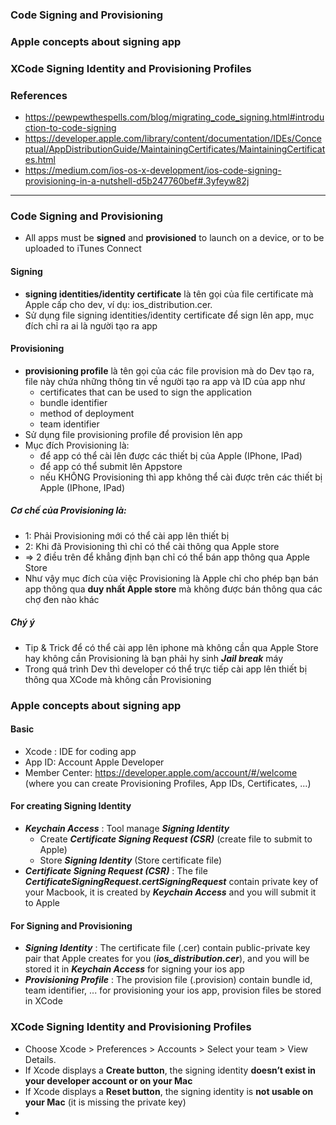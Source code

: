 ### Code Signing and Provisioning
### Apple concepts about signing app
### XCode Signing Identity and Provisioning Profiles
### References
  - https://pewpewthespells.com/blog/migrating_code_signing.html#introduction-to-code-signing
  - https://developer.apple.com/library/content/documentation/IDEs/Conceptual/AppDistributionGuide/MaintainingCertificates/MaintainingCertificates.html
  - https://medium.com/ios-os-x-development/ios-code-signing-provisioning-in-a-nutshell-d5b247760bef#.3yfeyw82j


-------------------------------------------

### Code Signing and Provisioning
  - All apps must be **signed** and **provisioned** to launch on a device, or to be uploaded to iTunes Connect

#### Signing
  - **signing identities/identity certificate** là tên gọi của file certificate mà Apple cấp cho dev, ví dụ: ios_distribution.cer.
  - Sử dụng file signing identities/identity certificate để sign lên app, mục đích chỉ ra ai là người tạo ra app
  
#### Provisioning
  - **provisioning profile** là tên gọi của các file provision mà do Dev tạo ra, file này chứa những thông tin về người tạo ra app và ID của app như
     - certificates that can be used to sign the application
     - bundle identifier
     - method of deployment
     - team identifier
  - Sử dụng file provisioning profile để provision lên app
  - Mục đích Provisioning là:
    - để app có thể cài lên được các thiết bị của Apple (IPhone, IPad)
    - để app có thể submit lên Appstore
    - nếu KHÔNG Provisioning thì app không thể cài được trên các thiết bị Apple (IPhone, IPad)

##### Cơ chế của Provisioning là:
 - 1: Phải Provisioning mới có thể cài app lên thiết bị
 - 2: Khi đã Provisioning thì chỉ có thể cài thông qua Apple store
 - => 2 điều trên để khẳng định bạn chỉ có thể bán app thông qua Apple Store
 - Như vậy mục đích của việc Provisioning là Apple chỉ cho phép bạn bán app thông qua **duy nhất Apple store** mà không được bán thông qua các chợ đen nào khác
 
##### Chý ý
 - Tip & Trick để có thể cài app lên iphone mà không cần qua Apple Store hay không cần Provisioning là bạn phải hy sinh ***Jail break*** máy
 - Trong quá trình Dev thì developer có thể trực tiếp cài app lên thiết bị thông qua XCode mà không cần Provisioning
 
### Apple concepts about signing app
#### Basic
  - Xcode : IDE for coding app
  - App ID: Account Apple Developer
  - Member Center: https://developer.apple.com/account/#/welcome (where you can create Provisioning Profiles, App IDs, Certificates, ...)
  
#### For creating Signing Identity
  - ***Keychain Access*** : Tool manage ***Signing Identity***
    - Create ***Certificate Signing Request (CSR)*** (create file to submit to Apple)
    - Store ***Signing Identity*** (Store certificate file)
  - ***Certificate Signing Request (CSR)*** : The file ***CertificateSigningRequest.certSigningRequest*** contain private key of your Macbook, it is created by ***Keychain Access*** and you will submit it to Apple
  
#### For Signing and Provisioning
  - ***Signing Identity*** : The certificate file (.cer) contain public-private key pair that Apple creates for you (***ios_distribution.cer***), and you will be stored it in ***Keychain Access*** for signing your ios app
  - ***Provisioning Profile*** : The provision file (.provision) contain bundle id, team identifier, ... for provisioning your ios app, provision files be stored in XCode
  
### XCode Signing Identity and Provisioning Profiles
  - Choose Xcode > Preferences > Accounts > Select your team > View Details.
  - If Xcode displays a **Create button**, the signing identity **doesn’t exist in your developer account or on your Mac**
  - If Xcode displays a **Reset button**, the signing identity is **not usable on your Mac** (it is missing the private key)
  - 

